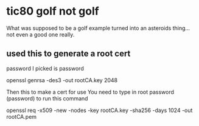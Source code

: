 
# tic80 golf not golf

What was supposed to be a golf example turned into an asteroids thing...
not even a good one really.


## used this to generate a root cert

password I picked is password

openssl genrsa -des3 -out rootCA.key 2048

Then this to make a cert for use
You need to type in root password (password) to run this command

openssl req -x509 -new -nodes -key rootCA.key -sha256 -days 1024 -out rootCA.pem


